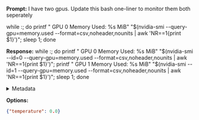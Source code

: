 **Prompt:**
I have two gpus. Update this bash one-liner to monitor them both seperately

while :; do printf "GPU 0 Memory Used: %s MiB" "$(nvidia-smi --query-gpu=memory.used --format=csv,noheader,nounits  | awk 'NR==1{print $1}')"; sleep 1; done

**Response:**
while :; do printf "GPU 0 Memory Used: %s MiB" "$(nvidia-smi --id=0 --query-gpu=memory.used --format=csv,noheader,nounits  | awk 'NR==1{print $1}')"; printf "GPU 1 Memory Used: %s MiB" "$(nvidia-smi --id=1 --query-gpu=memory.used --format=csv,noheader,nounits  | awk 'NR==1{print $1}')"; sleep 1; done

<details><summary>Metadata</summary>

- Duration: 3575 ms
- Datetime: 2023-12-17T14:24:11.169922
- Model: gpt-3.5-turbo-0613

</details>

**Options:**
```json
{"temperature": 0.0}
```

